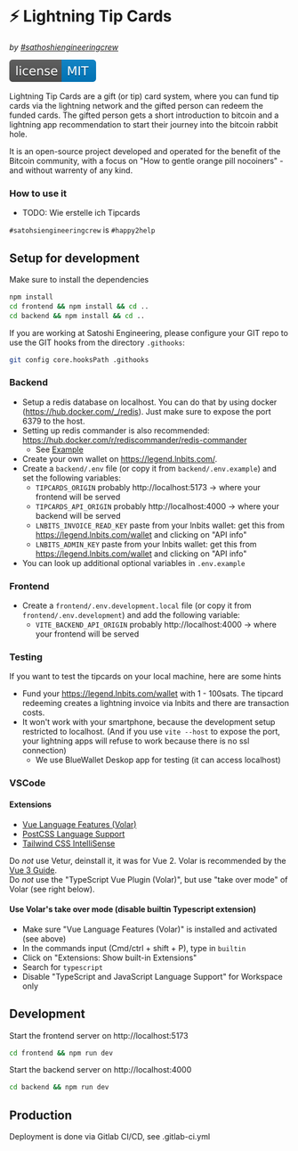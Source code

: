 # ⚡️ Lightning Tip Cards
_by [#sathoshiengineeringcrew](https://satoshiengineering.com/)_

[![MIT License Badge](docs/license-badge.svg)](LICENSE)

Lightning Tip Cards are a gift (or tip) card system, where you can fund tip cards via the lightning network
and the gifted person can redeem the funded cards. The gifted person gets a short introduction to bitcoin and a lightning
app recommendation to start their journey into the bitcoin rabbit hole.

It is an open-source project developed and operated for the benefit of the Bitcoin community,
with a focus on "How to gentle orange pill nocoiners" - and without warrenty of any kind.

### How to use it
- TODO: Wie erstelle ich Tipcards 

`#satohsiengineeringcrew` is `#happy2help`

## Setup for development

Make sure to install the dependencies

```bash
npm install
cd frontend && npm install && cd ..
cd backend && npm install && cd ..
```

If you are working at Satoshi Engineering, please configure your GIT repo to use the GIT hooks from  the directory `.githooks`:
```bash
git config core.hooksPath .githooks
```

### Backend

* Setup a redis database on localhost. You can do that by using docker (https://hub.docker.com/_/redis). Just make sure to expose the port 6379 to the host.
* Setting up redis commander is also recommended: https://hub.docker.com/r/rediscommander/redis-commander
  * See [Example](docs/examples/redis) 
* Create your own wallet on https://legend.lnbits.com/.
* Create a `backend/.env` file (or copy it from `backend/.env.example`) and set the following variables:
  - `TIPCARDS_ORIGIN` probably http://localhost:5173 -> where your frontend will be served
  - `TIPCARDS_API_ORIGIN` probably http://localhost:4000 -> where your backend will be served
  - `LNBITS_INVOICE_READ_KEY` paste from your lnbits wallet: get this from https://legend.lnbits.com/wallet and clicking on "API info"
  - `LNBITS_ADMIN_KEY` paste from your lnbits wallet: get this from https://legend.lnbits.com/wallet and clicking on "API info"
* You can look up additional optional variables in `.env.example`

### Frontend

* Create a `frontend/.env.development.local` file  (or copy it from `frontend/.env.development`)  and add the following variable:
  - `VITE_BACKEND_API_ORIGIN` probably http://localhost:4000 -> where your frontend will be served

### Testing

If you want to test the tipcards on your local machine, here are some hints
- Fund your https://legend.lnbits.com/wallet with 1 - 100sats. The tipcard redeeming creates a lightning invoice 
via lnbits and there are transaction costs.
- It won't work with your smartphone, because the development setup restricted to localhost. (And if you use `vite --host` to expose the port,
your lightning apps will refuse to work because there is no ssl connection)
  - We use BlueWallet Deskop app for testing (it can access localhost) 

### VSCode

#### Extensions

* [Vue Language Features (Volar)](https://marketplace.visualstudio.com/items?itemName=johnsoncodehk.volar)
* [PostCSS Language Support](https://marketplace.visualstudio.com/items?itemName=csstools.postcss)
* [Tailwind CSS IntelliSense](https://marketplace.visualstudio.com/items?itemName=bradlc.vscode-tailwindcss)

Do _not_ use Vetur, deinstall it, it was for Vue 2. Volar is recommended by the [Vue 3 Guide](https://vuejs.org/guide/scaling-up/tooling.html#ide-support).  
Do _not_ use the "TypeScript Vue Plugin (Volar)", but use "take over mode" of Volar (see right below).

#### Use Volar's take over mode (disable builtin Typescript extension)

* Make sure "Vue Language Features (Volar)" is installed and activated (see above)
* In the commands input (Cmd/ctrl + shift + P), type in `builtin`
* Click on "Extensions: Show built-in Extensions"
* Search for `typescript`
* Disable "TypeScript and JavaScript Language Support" for Workspace only


## Development

Start the frontend server on http://localhost:5173
```bash
cd frontend && npm run dev
```

Start the backend server on http://localhost:4000
```bash
cd backend && npm run dev
```


## Production

Deployment is done via Gitlab CI/CD, see .gitlab-ci.yml
